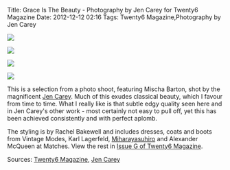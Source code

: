 Title: Grace Is The Beauty - Photography by Jen Carey for Twenty6 Magazine
Date: 2012-12-12 02:16
Tags: Twenty6 Magazine,Photography by Jen Carey

![](/images/goodgirllayout05_2759.jpg)
 

![](/images/goodgirllayout052_2760.jpg)
 

![](/images/goodgirllayout057_2765.jpg)
 

![](/images/goodgirllayout05_2773.jpg)
 

This is a selection from a photo shoot, featuring Mischa Barton, shot by the magnificent [Jen Carey](http://www.jencarey.com/). Much of this exudes classical beauty, which I favour from time to time. What I really like is that subtle edgy quality seen here and in Jen Carey's other work - most certainly not easy to pull off, yet this has been achieved consistently and with perfect aplomb. 
 

The styling is by Rachel Bakewell and includes dresses, coats and boots from Vintage Modes, Karl Lagerfeld, [Miharayasuhiro](http://www.miharayasuhiro.jp/) and Alexander McQueen at Matches.
View the rest in [Issue G of Twenty6 Magazine](http://www.twenty-6.co.uk/issue-g/fashion/grace-beauty).
 

Sources: [Twenty6 Magazine](http://www.twenty-6.co.uk/), [Jen Carey](http://www.jencarey.com/)
